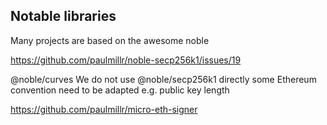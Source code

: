 ## Notable libraries

Many projects are based on the awesome noble 

https://github.com/paulmillr/noble-secp256k1/issues/19

@noble/curves
We do not use @noble/secp256k1 directly some Ethereum convention need to be adapted
e.g. public key length


https://github.com/paulmillr/micro-eth-signer